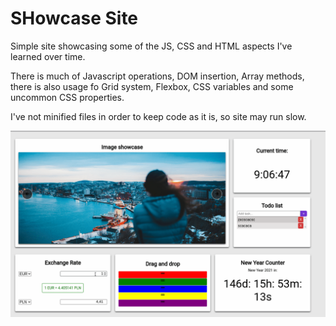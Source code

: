 # SHowcase Site

Simple site showcasing some of the JS, CSS and HTML aspects I've learned over time.

There is much of Javascript operations, DOM insertion, Array methods, there is also usage fo Grid system, Flexbox, CSS variables and some uncommon CSS properties.

I've not minified files in order to keep code as it is, so site may run slow.

![Screenshot](screenshot.gif)

